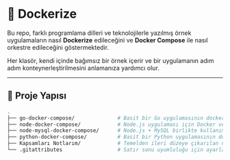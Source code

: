 # 🐳 Dockerize

Bu repo, farklı programlama dilleri ve teknolojilerle yazılmış örnek uygulamaların nasıl **Dockerize** edileceğini ve **Docker Compose** ile nasıl orkestre edileceğini göstermektedir.

Her klasör, kendi içinde bağımsız bir örnek içerir ve bir uygulamanın adım adım konteynerleştirilmesini anlamanıza yardımcı olur.

---

## 📁 Proje Yapısı

```bash
.
├── go-docker-compose/              # Basit bir Go uygulamasının dockerize edilmesi
├── node-docker-compose/            # Node.js uygulaması için Docker ve Compose dosyaları
├── node-mysql-docker-compose/      # Node.js + MySQL birlikte kullanımı (multi-container)
├── python-docker-compose/          # Basit bir Python uygulamasının dockerize edilmesi
├── Kapsamları Notlarım/            # Temelden ileri düzeye çıkarılan notlar
└── .gitattributes                  # Satır sonu uyumluluğu için ayarlar
